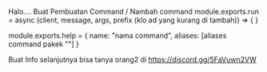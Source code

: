 Halo....
Buat Pembuatan Command / Nambah command 
module.exports.run = async (client, message, args, prefix (klo ad yang kurang di tambah)) => {
}

module.exports.help = {
    name: "nama command",
    aliases: [aliases command pakek ""]
}

Buat Info selanjutnya bisa tanya orang2 di https://discord.gg/5FaVuwn2VW
